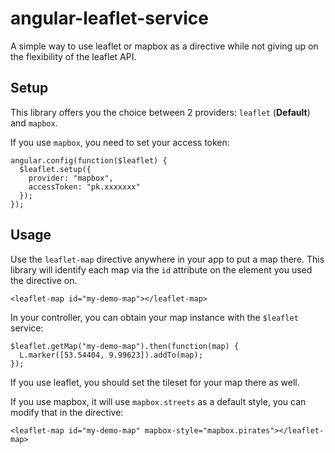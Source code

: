 # angular-leaflet-service

A simple way to use leaflet or mapbox as a directive while not giving up on the flexibility of the leaflet API.

## Setup

This library offers you the choice between 2 providers: `leaflet` (**Default**) and `mapbox`.

If you use `mapbox`, you need to set your access token:

```
angular.config(function($leaflet) {
  $leaflet.setup({
    provider: "mapbox",
    accessToken: "pk.xxxxxxx"
  });
});
```



## Usage

Use the `leaflet-map` directive anywhere in your app to put a map there. This library will identify each map via the `id`
attribute on the element you used the directive on.

```
<leaflet-map id="my-demo-map"></leaflet-map>
```

In your controller, you can obtain your map instance with the `$leaflet` service:

```
$leaflet.getMap("my-demo-map").then(function(map) {
  L.marker([53.54404, 9.99623]).addTo(map);
});
```

If you use leaflet, you should set the tileset for your map there as well.

If you use mapbox, it will use `mapbox.streets` as a default style, you can modify that in the directive:

```
<leaflet-map id="my-demo-map" mapbox-style="mapbox.pirates"></leaflet-map>
```
